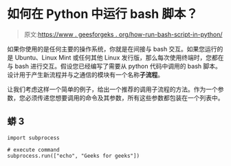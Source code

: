 # 如何在 Python 中运行 bash 脚本？

> 原文:[https://www . geesforgeks . org/how-run-bash-script-in-python/](https://www.geeksforgeeks.org/how-to-run-bash-script-in-python/)

如果你使用的是任何主要的操作系统，你就是在间接与 bash 交互。如果您运行的是 Ubuntu、Linux Mint 或任何其他 Linux 发行版，那么每次使用终端时，您都在与 bash 进行交互。假设您已经编写了需要从 python 代码中调用的 bash 脚本。设计用于产生新流程并与之通信的模块有一个名称**子流程**。

让我们考虑这样一个简单的例子，给出一个推荐的调用子流程的方法。作为一个参数，您必须传递您想要调用的命令及其参数，所有这些参数都包装在一个列表中。

## 蟒 3

```
import subprocess

# execute command
subprocess.run(["echo", "Geeks for geeks"])
```